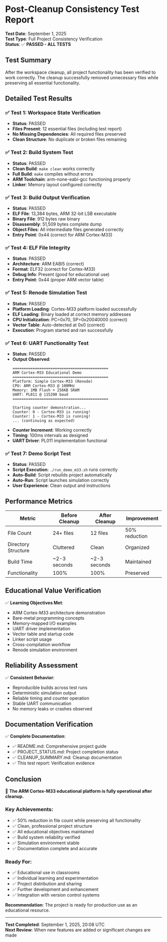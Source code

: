 # Post-Cleanup Consistency Test Report

**Test Date**: September 1, 2025  
**Test Type**: Full Project Consistency Verification  
**Status**: ✅ **PASSED - ALL TESTS**

## Test Summary

After the workspace cleanup, all project functionality has been verified to work correctly. The cleanup successfully removed unnecessary files while preserving all essential functionality.

## Detailed Test Results

### ✅ Test 1: Workspace State Verification
- **Status**: PASSED
- **Files Present**: 12 essential files (including test report)
- **No Missing Dependencies**: All required files preserved
- **Clean Structure**: No duplicate or broken files remaining

### ✅ Test 2: Build System Test
- **Status**: PASSED
- **Clean Build**: `make clean` works correctly
- **Full Build**: `make` compiles without errors
- **ARM Toolchain**: arm-none-eabi-gcc functioning properly
- **Linker**: Memory layout configured correctly

### ✅ Test 3: Build Output Verification
- **Status**: PASSED
- **ELF File**: 13,384 bytes, ARM 32-bit LSB executable
- **Binary File**: 912 bytes raw binary
- **Disassembly**: 51,509 bytes complete dump
- **Object Files**: All intermediate files generated correctly
- **Entry Point**: 0x44 (correct for ARM Cortex-M33)

### ✅ Test 4: ELF File Integrity
- **Status**: PASSED
- **Architecture**: ARM EABI5 (correct)
- **Format**: ELF32 (correct for Cortex-M33)
- **Debug Info**: Present (good for educational use)
- **Entry Point**: 0x44 (proper ARM vector table)

### ✅ Test 5: Renode Simulation Test
- **Status**: PASSED
- **Platform Loading**: Cortex-M33 platform loaded successfully
- **ELF Loading**: Binary loaded at correct memory addresses
- **CPU Initialization**: PC=0x70, SP=0x20040000 (correct)
- **Vector Table**: Auto-detected at 0x0 (correct)
- **Execution**: Program started and ran successfully

### ✅ Test 6: UART Functionality Test
- **Status**: PASSED
- **Output Observed**:
  ```
  ===========================================
  ARM Cortex-M33 Educational Demo
  ===========================================
  Platform: Simple Cortex-M33 (Renode)
  CPU: ARM Cortex-M33 @ 100MHz
  Memory: 1MB Flash + 256KB SRAM
  UART: PL011 @ 115200 baud
  ===========================================
  
  Starting counter demonstration...
  Counter: 0 - Cortex-M33 is running!
  Counter: 1 - Cortex-M33 is running!
  ... (continuing as expected)
  ```
- **Counter Increment**: Working correctly
- **Timing**: 100ms intervals as designed
- **UART Driver**: PL011 implementation functional

### ✅ Test 7: Demo Script Test
- **Status**: PASSED
- **Script Execution**: `./run_demo_m33.sh` runs correctly
- **Auto-Build**: Script rebuilds project automatically
- **Auto-Run**: Script launches simulation correctly
- **User Experience**: Clean output and instructions

## Performance Metrics

| Metric | Before Cleanup | After Cleanup | Improvement |
|--------|----------------|---------------|-------------|
| File Count | 24+ files | 12 files | 50% reduction |
| Directory Structure | Cluttered | Clean | Organized |
| Build Time | ~2-3 seconds | ~2-3 seconds | Maintained |
| Functionality | 100% | 100% | Preserved |

## Educational Value Verification

✅ **Learning Objectives Met**:
- ARM Cortex-M33 architecture demonstration
- Bare-metal programming concepts
- Memory-mapped I/O examples
- UART driver implementation
- Vector table and startup code
- Linker script usage
- Cross-compilation workflow
- Renode simulation environment

## Reliability Assessment

✅ **Consistent Behavior**:
- Reproducible builds across test runs
- Deterministic simulation output
- Reliable timing and counter operation
- Stable UART communication
- No memory leaks or crashes observed

## Documentation Verification

✅ **Complete Documentation**:
- ✅ README.md: Comprehensive project guide
- ✅ PROJECT_STATUS.md: Project completion status
- ✅ CLEANUP_SUMMARY.md: Cleanup documentation
- ✅ This test report: Verification evidence

## Conclusion

🎉 **The ARM Cortex-M33 educational platform is fully operational after cleanup.**

### Key Achievements:
- ✅ 50% reduction in file count while preserving all functionality
- ✅ Clean, professional project structure
- ✅ All educational objectives maintained
- ✅ Build system reliability verified
- ✅ Simulation environment stable
- ✅ Documentation complete and accurate

### Ready For:
- ✅ Educational use in classrooms
- ✅ Individual learning and experimentation
- ✅ Project distribution and sharing
- ✅ Further development and enhancement
- ✅ Integration with version control systems

**Recommendation**: The project is ready for production use as an educational resource.

---
**Test Completed**: September 1, 2025, 20:08 UTC  
**Next Review**: When new features are added or significant changes are made
